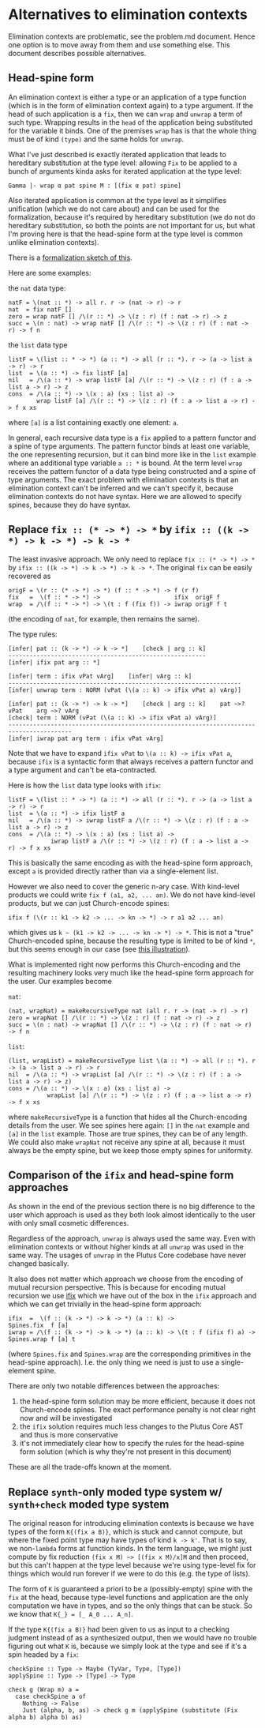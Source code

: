 # Alternatives to elimination contexts

Elimination contexts are problematic, see the problem.md document. Hence one option is to move away from them and use something else. This document describes possible alternatives.

## Head-spine form

An elimination context is either a type or an application of a type function (which is in the form of elimination context again) to a type argument. If the head of such application is a `fix`, then we can `wrap` and `unwrap` a term of such type. Wrapping results in the `head` of the application being substituted for the variable it binds. One of the premises `wrap` has is that the whole thing must be of kind `(type)` and the same holds for `unwrap`.

What I've just described is exactly iterated application that leads to hereditary substitution at the type level: allowing `Fix` to be applied to a bunch of arguments kinda asks for iterated application at the type level:

```
Gamma |- wrap α pat spine M : [(fix α pat) spine]
```

Also iterated application is common at the type level as it simplifies unification (which we do not care about) and can be used for the formalization, because it's required by hereditary substitution (we do not do hereditary substitution, so both the points are not important for us, but what I'm proving here is that the head-spine form at the type level is common unlike elimination contexts).

There is a [formalization sketch of this](https://gist.github.com/effectfully/8ae112e2a99393c493642fc52aafe87f#file-system-f-iso-agda).

Here are some examples:

the `nat` data type:

```
natF = \(nat :: *) -> all r. r -> (nat -> r) -> r
nat  = fix natF []
zero = wrap natF [] /\(r :: *) -> \(z : r) (f : nat -> r) -> z
succ = \(n : nat) -> wrap natF [] /\(r :: *) -> \(z : r) (f : nat -> r) -> f n
```

the `list` data type

```
listF = \(list :: * -> *) (a :: *) -> all (r :: *). r -> (a -> list a -> r) -> r
list  = \(a :: *) -> fix listF [a]
nil   = /\(a :: *) -> wrap listF [a] /\(r :: *) -> \(z : r) (f : a -> list a -> r) -> z
cons  = /\(a :: *) -> \(x : a) (xs : list a) ->
        wrap listF [a] /\(r :: *) -> \(z : r) (f : a -> list a -> r) -> f x xs
```

where `[a]` is a list containing exactly one element: `a`.

In general, each recursive data type is a `fix` applied to a pattern functor and a spine of type arguments. The pattern functor binds at least one variable, the one representing recursion, but it can bind more like in the `list` example where an additional type variable `a :: *` is bound. At the term level `wrap` receives the pattern functor of a data type being constructed and a spine of type arguments. The exact problem with elimination contexts is that an elimination context can't be inferred and we can't specify it, because elimination contexts do not have syntax. Here we are allowed to specify spines, because they do have syntax.

## Replace `fix :: (* -> *) -> *` by `ifix :: ((k -> *) -> k -> *) -> k -> *`

The least invasive approach. We only need to replace `fix :: (* -> *) -> *` by `ifix :: ((k -> *) -> k -> *) -> k -> *`. The original `fix` can be easily recovered as

```
origF = \(r :: (* -> *) -> *) (f :: * -> *) -> f (r f)
fix   =  \(f :: * -> *) ->                     ifix  origF f
wrap  = /\(f :: * -> *) -> \(t : f (fix f)) -> iwrap origF f t
```

(the encoding of `nat`, for example, then remains the same).

The type rules:

```
[infer| pat :: (k -> *) -> k -> *]    [check | arg :: k]
--------------------------------------------------------
[infer| ifix pat arg :: *]

[infer| term : ifix vPat vArg]    [infer| vArg :: k]
------------------------------------------------------------------
[infer| unwrap term : NORM (vPat (\(a :: k) -> ifix vPat a) vArg)]

[infer| pat :: (k -> *) -> k -> *]    [check | arg :: k]    pat ~>? vPat    arg ~>? vArg
[check| term : NORM (vPat (\(a :: k) -> ifix vPat a) vArg)]
----------------------------------------------------------------------------------------
[infer| iwrap pat arg term : ifix vPat vArg]
```

Note that we have to expand `ifix vPat` to `\(a :: k) -> ifix vPat a`, because `ifix` is a syntactic form that always receives a pattern functor and a type argument and can't be eta-contracted.

Here is how the `list` data type looks with `ifix`:

```
listF = \(list :: * -> *) (a :: *) -> all (r :: *). r -> (a -> list a -> r) -> r
list  = \(a :: *) -> ifix listF a
nil   = /\(a :: *) -> iwrap listF a /\(r :: *) -> \(z : r) (f : a -> list a -> r) -> z
cons  = /\(a :: *) -> \(x : a) (xs : list a) ->
            iwrap listF a /\(r :: *) -> \(z : r) (f : a -> list a -> r) -> f x xs
```

This is basically the same encoding as with the head-spine form approach, except `a` is provided directly rather than via a single-element list.

However we also need to cover the generic n-ary case. With kind-level products we could write `fix f (a1, a2, ... an)`. We do not have kind-level products, but we can just Church-encode spines:

```
ifix f (\(r :: k1 -> k2 -> ... -> kn -> *) -> r a1 a2 ... an)
```

which gives us `k ~ (k1 -> k2 -> ... -> kn -> *) -> *`. This is not a "true" Church-encoded spine, because the resulting type is limited to be of kind `*`, but this seems enough in our case (see [this illustration](TreeForest.md)).

What is implemented right now performs this Church-encoding and the resulting machinery looks very much like the head-spine form approach for the user. Our examples become

`nat`:

```
(nat, wrapNat) = makeRecursiveType nat (all r. r -> (nat -> r) -> r)
zero = wrapNat [] /\(r :: *) -> \(z : r) (f : nat -> r) -> z
succ = \(n : nat) -> wrapNat [] /\(r :: *) -> \(z : r) (f : nat -> r) -> f n
```

`list`:

```
(list, wrapList) = makeRecursiveType list \(a :: *) -> all (r :: *). r -> (a -> list a -> r) -> r
nil  = /\(a :: *) -> wrapList [a] /\(r :: *) -> \(z : r) (f : a -> list a -> r) -> z)
cons = /\(a :: *) -> \(x : a) (xs : list a) ->
           wrapList [a] /\(r :: *) -> \(z : r) (f : a -> list a -> r) -> f x xs
```

where `makeRecursiveType` is a function that hides all the Church-encoding details from the user. We see spines here again: `[]` in the `nat` example and `[a]` in the `list` example. Those are true spines, they can be of any length. We could also make `wrapNat` not receive any spine at all, because it must always be the empty spine, but we keep those empty spines for uniformity.

## Comparison of the `ifix` and head-spine form approaches

As shown in the end of the previous section there is no big difference to the user which approach is used as they both look almost identically to the user with only small cosmetic differences.

Regardless of the approach, `unwrap` is always used the same way. Even with elimination contexts or without higher kinds at all `unwrap` was used in the same way. The usages of `unwrap` in the Plutus Core codebase have never changed basically.

It also does not matter which approach we choose from the encoding of mutual recursion perspective. This is because for encoding mutual recursion we use [ifix](../mutual-type-level-recursion/MutualData.agda) which we have out of the box in the `ifix` approach and which we can get trivially in the head-spine form approach:

```
ifix  =  \(f :: (k -> *) -> k -> *) (a :: k) ->                        Spines.fix  f [a]
iwrap = /\(f :: (k -> *) -> k -> *) (a :: k) -> \(t : f (ifix f) a) -> Spines.wrap f [a] t
```

(where `Spines.fix` and `Spines.wrap` are the corresponding primitives in the head-spine approach). I.e. the only thing we need is just to use a single-element spine.

There are only two notable differences between the approaches:

1. the head-spine form solution may be more efficient, because it does not Church-encode spines. The exact performance penalty is not clear right now and will be investigated
2. the `ifix` solution requires much less changes to the Plutus Core AST and thus is more conservative
3. it's not immediately clear how to specify the rules for the head-spine form solution (which is why they're not present in this document)

These are all the trade-offs known at the moment.

## Replace `synth`-only moded type system w/ `synth+check` moded type system

The original reason for introducing elimination contexts is because we have types of the form `K{(fix a B)}`, which is stuck and cannot compute, but where the fixed point type may have types of kind `k -> k'`. That is to say, we non-`lambda` forms at function kinds. In the term language, we might just compute by fix reduction `(fix x M) ~> [(fix x M)/x]M` and then proceed, but this can't happen at the type level because we're using type-level fix for things which would run forever if we were to do this (e.g. the type of lists).

The form of `K` is guaranteed a priori to be a (possibly-empty) spine with the `fix` at the head, because type-level functions and application are the only computation we have in types, and so the only things that can be stuck. So we know that `K{_} = [_ A_0 ... A_n]`.

If the type `K{(fix a B)}` had been given to us as input to a checking judgment instead of as a synthesized output, then we would have no trouble figuring out what `K` is, because we simply look at the type and see if it's a spin headed by a `fix`:

```
checkSpine :: Type -> Maybe (TyVar, Type, [Type])
applySpine :: Type -> [Type] -> Type

check g (Wrap m) a =
  case checkSpine a of
    Nothing -> False
    Just (alpha, b, as) -> check g m (applySpine (substitute (Fix alpha b) alpha b) as)
```
